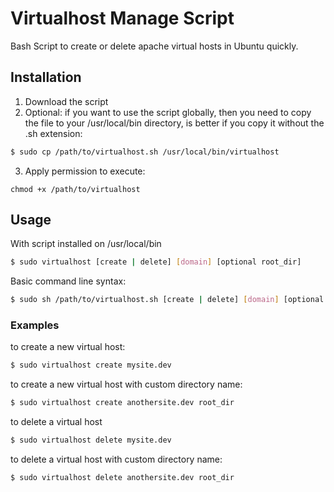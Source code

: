 Virtualhost Manage Script
===========

Bash Script to create or delete apache virtual hosts in Ubuntu quickly.

## Installation ##

1. Download the script
2. Optional: if you want to use the script globally, then you need to copy the file to your /usr/local/bin directory, is better
if you copy it without the .sh extension:

```bash
$ sudo cp /path/to/virtualhost.sh /usr/local/bin/virtualhost
```

3. Apply permission to execute:
```
chmod +x /path/to/virtualhost
```

## Usage ##

With script installed on /usr/local/bin

```bash
$ sudo virtualhost [create | delete] [domain] [optional root_dir]
```

Basic command line syntax:

```bash
$ sudo sh /path/to/virtualhost.sh [create | delete] [domain] [optional root_dir]
```

### Examples ###

to create a new virtual host:

```bash
$ sudo virtualhost create mysite.dev
```
to create a new virtual host with custom directory name:

```bash
$ sudo virtualhost create anothersite.dev root_dir
```
to delete a virtual host

```bash
$ sudo virtualhost delete mysite.dev
```

to delete a virtual host with custom directory name:

```
$ sudo virtualhost delete anothersite.dev root_dir
```